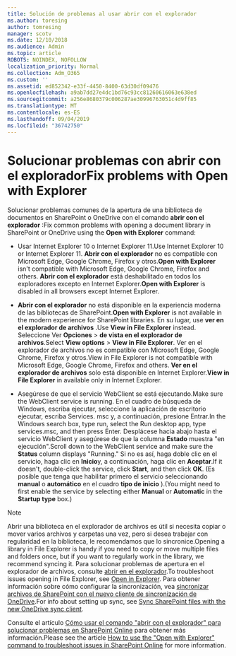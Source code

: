 ```yaml
---
title: Solución de problemas al usar abrir con el explorador
ms.author: toresing
author: tomresing
manager: scotv
ms.date: 12/10/2018
ms.audience: Admin
ms.topic: article
ROBOTS: NOINDEX, NOFOLLOW
localization_priority: Normal
ms.collection: Adm_O365
ms.custom: ''
ms.assetid: ed852342-e33f-4450-8400-63d30df09476
ms.openlocfilehash: a9ab7dd27e4dc1bd76c93cc81260616063e638ed
ms.sourcegitcommit: a256e8680379c006287ae30996763051c4d9ff85
ms.translationtype: MT
ms.contentlocale: es-ES
ms.lasthandoff: 09/04/2019
ms.locfileid: "36742750"
---
```

# <a name="fix-problems-with-open-with-explorer"></a><span data-ttu-id="c7066-102">Solucionar problemas con abrir con el explorador</span><span class="sxs-lookup"><span data-stu-id="c7066-102">Fix problems with Open with Explorer</span></span>

<span data-ttu-id="c7066-103">Solucionar problemas comunes de la apertura de una biblioteca de documentos en SharePoint o OneDrive con el comando **abrir con el explorador** :</span><span class="sxs-lookup"><span data-stu-id="c7066-103">Fix common problems with opening a document library in SharePoint or OneDrive using the **Open with Explorer** command:</span></span> 
  
- <span data-ttu-id="c7066-104">Usar Internet Explorer 10 o Internet Explorer 11.</span><span class="sxs-lookup"><span data-stu-id="c7066-104">Use Internet Explorer 10 or Internet Explorer 11.</span></span> <span data-ttu-id="c7066-105">**Abrir con el explorador** no es compatible con Microsoft Edge, Google Chrome, Firefox y otros.</span><span class="sxs-lookup"><span data-stu-id="c7066-105">**Open with Explorer** isn't compatible with Microsoft Edge, Google Chrome, Firefox and others.</span></span> <span data-ttu-id="c7066-106">**Abrir con el explorador** está deshabilitado en todos los exploradores excepto en Internet Explorer.</span><span class="sxs-lookup"><span data-stu-id="c7066-106">**Open with Explorer** is disabled in all browsers except Internet Explorer.</span></span> 
    
- <span data-ttu-id="c7066-107">**Abrir con el explorador** no está disponible en la experiencia moderna de las bibliotecas de SharePoint.</span><span class="sxs-lookup"><span data-stu-id="c7066-107">**Open with Explorer** is not available in the modern experience for SharePoint libraries.</span></span> <span data-ttu-id="c7066-108">En su lugar, use **ver en el explorador de archivos** .</span><span class="sxs-lookup"><span data-stu-id="c7066-108">Use **View in File Explorer** instead.</span></span> <span data-ttu-id="c7066-109">Seleccione Ver **Opciones** \> **de vista en el explorador de archivos**.</span><span class="sxs-lookup"><span data-stu-id="c7066-109">Select **View options** \> **View in File Explorer**.</span></span> <span data-ttu-id="c7066-110">Ver en el explorador de archivos no es compatible con Microsoft Edge, Google Chrome, Firefox y otros.</span><span class="sxs-lookup"><span data-stu-id="c7066-110">View in File Explorer is not compatible with Microsoft Edge, Google Chrome, Firefox and others.</span></span> <span data-ttu-id="c7066-111">**Ver en el explorador de archivos** solo está disponible en Internet Explorer.</span><span class="sxs-lookup"><span data-stu-id="c7066-111">**View in File Explorer** in available only in Internet Explorer.</span></span> 
    
- <span data-ttu-id="c7066-112">Asegúrese de que el servicio WebClient se está ejecutando.</span><span class="sxs-lookup"><span data-stu-id="c7066-112">Make sure the WebClient service is running.</span></span> <span data-ttu-id="c7066-113">En el cuadro de búsqueda de Windows, escriba ejecutar, seleccione la aplicación de escritorio ejecutar, escriba Services. msc y, a continuación, presione Entrar.</span><span class="sxs-lookup"><span data-stu-id="c7066-113">In the Windows search box, type run, select the Run desktop app, type services.msc, and then press Enter.</span></span> <span data-ttu-id="c7066-114">Desplácese hacia abajo hasta el servicio WebClient y asegúrese de que la columna **Estado** muestra "en ejecución".</span><span class="sxs-lookup"><span data-stu-id="c7066-114">Scroll down to the WebClient service and make sure the **Status** column displays "Running."</span></span> <span data-ttu-id="c7066-115">Si no es así, haga doble clic en el servicio, haga clic en **Inicio**y, a continuación, haga clic en **Aceptar**.</span><span class="sxs-lookup"><span data-stu-id="c7066-115">If it doesn't, double-click the service, click **Start**, and then click **OK**.</span></span> <span data-ttu-id="c7066-116">(Es posible que tenga que habilitar primero el servicio seleccionando **manual** o **automático** en el cuadro **tipo de inicio** ).</span><span class="sxs-lookup"><span data-stu-id="c7066-116">(You might need to first enable the service by selecting either **Manual** or **Automatic** in the **Startup type** box.)</span></span> 
    
> [!NOTE]
> <span data-ttu-id="c7066-117">Abrir una biblioteca en el explorador de archivos es útil si necesita copiar o mover varios archivos y carpetas una vez, pero si desea trabajar con regularidad en la biblioteca, le recomendamos que lo sincronice.</span><span class="sxs-lookup"><span data-stu-id="c7066-117">Opening a library in File Explorer is handy if you need to copy or move multiple files and folders once, but if you want to regularly work in the library, we recommend syncing it.</span></span> <span data-ttu-id="c7066-118">Para solucionar problemas de apertura en el explorador de archivos, consulte [abrir en el explorador](https://go.microsoft.com/fwlink/?linkid=871665).</span><span class="sxs-lookup"><span data-stu-id="c7066-118">To troubleshoot issues opening in File Explorer, see [Open in Explorer](https://go.microsoft.com/fwlink/?linkid=871665).</span></span> <span data-ttu-id="c7066-119">Para obtener información sobre cómo configurar la sincronización, vea [sincronizar archivos de SharePoint con el nuevo cliente de sincronización de OneDrive](https://go.microsoft.com/fwlink/?linkid=871666).</span><span class="sxs-lookup"><span data-stu-id="c7066-119">For info about setting up sync, see [Sync SharePoint files with the new OneDrive sync client](https://go.microsoft.com/fwlink/?linkid=871666).</span></span>
  
<span data-ttu-id="c7066-120">Consulte el artículo [Cómo usar el comando "abrir con el explorador" para solucionar problemas en SharePoint Online](https://docs.microsoft.com/sharepoint/support/lists-and-libraries/troubleshoot-issues-using-open-with-explorer) para obtener más información.</span><span class="sxs-lookup"><span data-stu-id="c7066-120">Please see the article [How to use the "Open with Explorer" command to troubleshoot issues in SharePoint Online](https://docs.microsoft.com/sharepoint/support/lists-and-libraries/troubleshoot-issues-using-open-with-explorer) for more information.</span></span> 
  

